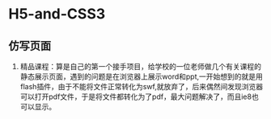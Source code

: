 # H5-and-CSS3
## 仿写页面
1. 精品课程：算是自己的第一个接手项目，给学校的一位老师做几个有关课程的静态展示页面，遇到的问题是在浏览器上展示word和ppt,一开始想到的就是用flash插件，由于不能将文件正常转化为swf,就放弃了，后来偶然间发现浏览器可以打开pdf文件，于是将文件都转化为了pdf，最大问题解决了，而且ie8也可以显示。
